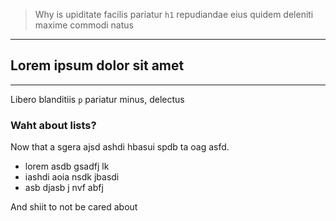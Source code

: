 > Why is upiditate facilis pariatur `h1` repudiandae eius quidem deleniti maxime commodi natus

---

## Lorem ipsum dolor sit amet

---

Libero blanditiis `p` pariatur minus, delectus

### Waht about lists?

Now that a sgera ajsd ashdi hbasui spdb ta oag asfd.

-   lorem asdb gsadfj lk
-   iashdi aoia nsdk jbasdi
-   asb djasb j nvf abfj

And shiit to not be cared about

